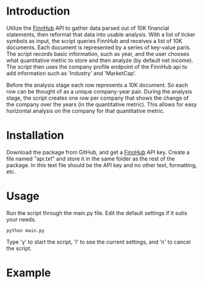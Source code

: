 # Introduction
Utilize the [FinnHub](https://finnhub.io/) API to gather data parsed out of 10K financial statements, then reformat that data into usable analysis. With a list of ticker symbols as input, the script queries FinnHub and receives a list of 10K documents. Each document is represented by a series of key-value paris. The script records basic information, such as year, and the user chooses what quantitative metric to store and then analyze (by default net income). The script then uses the company profile endpoint of the FinnHub api to add information such as 'Industry' and 'MarketCap'.

Before the analysis stage each row represents a 10K document. So each row can be thought of as a unique company-year pair. During the analysis stage, the script creates one row per company that shows the change of the company over the years (in the quantitative metric). This allows for easy horizontal analysis on the company for that quantitative metric.

# Installation
Download the package from GitHub, and get a [FinnHub](https://finnhub.io/) API key. Create a file named "api.txt" and store it in the same folder as the rest of the package. In this text file should be the API key and no other text, formatting, etc.

# Usage

Run the script through the main.py file. Edit the default settings if it sutis your needs.
```
python main.py
```
Type 'y' to start the script, 'l' to see the current settings, and 'n' to cancel the script.
# Example